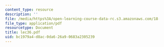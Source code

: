 ```yaml
---
content_type: resource
description: ''
file: /media/https%3A/open-learning-course-data-rc.s3.amazonaws.com/18-034-honors-differential-equations-spring-2004/bc1979a4d8ac0da626a90683a2305239_lec36.pdf
file_type: application/pdf
resourcetype: Document
title: lec36.pdf
uid: bc1979a4-d8ac-0da6-26a9-0683a2305239
---
```

